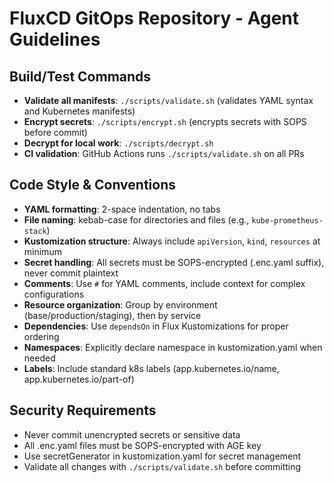 # FluxCD GitOps Repository - Agent Guidelines

## Build/Test Commands
- **Validate all manifests**: `./scripts/validate.sh` (validates YAML syntax and Kubernetes manifests)
- **Encrypt secrets**: `./scripts/encrypt.sh` (encrypts secrets with SOPS before commit)
- **Decrypt for local work**: `./scripts/decrypt.sh` 
- **CI validation**: GitHub Actions runs `./scripts/validate.sh` on all PRs

## Code Style & Conventions
- **YAML formatting**: 2-space indentation, no tabs
- **File naming**: kebab-case for directories and files (e.g., `kube-prometheus-stack`)
- **Kustomization structure**: Always include `apiVersion`, `kind`, `resources` at minimum
- **Secret handling**: All secrets must be SOPS-encrypted (.enc.yaml suffix), never commit plaintext
- **Comments**: Use `#` for YAML comments, include context for complex configurations
- **Resource organization**: Group by environment (base/production/staging), then by service
- **Dependencies**: Use `dependsOn` in Flux Kustomizations for proper ordering
- **Namespaces**: Explicitly declare namespace in kustomization.yaml when needed
- **Labels**: Include standard k8s labels (app.kubernetes.io/name, app.kubernetes.io/part-of)

## Security Requirements
- Never commit unencrypted secrets or sensitive data
- All .enc.yaml files must be SOPS-encrypted with AGE key
- Use secretGenerator in kustomization.yaml for secret management
- Validate all changes with `./scripts/validate.sh` before committing